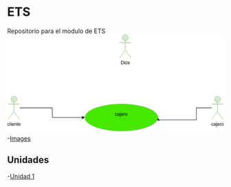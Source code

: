 # ETS
Repositorio para el modulo de ETS
<br>
<img src = "images/Prueba.drawio.png">
<br>
-[Images](Images)
## Unidades
-[Unidad 1](Unidad-1)
